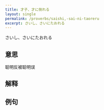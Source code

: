 ```yaml
---
title: 才子、才に倒れる
layout: single
permalink: /proverbs/saishi,-sai-ni-taoreru
excerpt: さいし、さいにたおれる
---
```


さいし、さいにたおれる

## 意思

聪明反被聪明误

## 解释

## 例句

